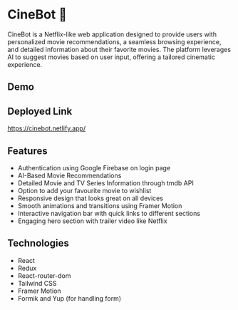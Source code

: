 # CineBot 🎥

CineBot is a Netflix-like web application designed to provide users with personalized movie recommendations, a seamless browsing experience, and detailed information about their favorite movies. The platform leverages AI to suggest movies based on user input, offering a tailored cinematic experience.

## Demo

## Deployed Link

https://cinebot.netlify.app/

## Features

- Authentication using Google Firebase on login page
- AI-Based Movie Recommendations
- Detailed Movie and TV Series Information through tmdb API
- Option to add your favourite movie to wishlist
- Responsive design that looks great on all devices
- Smooth animations and transitions using Framer Motion
- Interactive navigation bar with quick links to different sections
- Engaging hero section with trailer video like Netflix

## Technologies

- React
- Redux
- React-router-dom
- Tailwind CSS
- Framer Motion
- Formik and Yup (for handling form)
